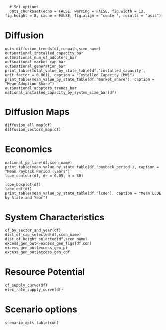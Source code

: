 ```{r options, echo=FALSE}
  # Set options
  opts_chunk$set(echo = FALSE, warning = FALSE, fig.width = 12, fig.height = 8, cache = FALSE, fig.align = "center", results = "asis")
```



# Diffusion
```{r Diffusion}
out<-diffusion_trends(df,runpath,scen_name)
out$national_installed_capacity_bar
out$national_num_of_adopters_bar
out$national_market_cap_bar
out$national_generation_bar
print_table(total_value_by_state_table(df,'installed_capacity', unit_factor = 0.001), caption = "Installed Capacity (MW)")
print_table(mean_value_by_state_table(df,'market_share'), caption = "Mean Adoption Share")
out$national_adopters_trends_bar
national_installed_capacity_by_system_size_bar(df)
```

# Diffusion Maps
```{r Diffusion Maps}
diffusion_all_map(df)
diffusion_sectors_map(df)
```

# Economics
```{r Economics}
national_pp_line(df,scen_name)
print_table(mean_value_by_state_table(df,'payback_period'), caption = "Mean Payback Period (years")
lcoe_contour(df, dr = 0.05, n = 30)

lcoe_boxplot(df)
lcoe_cdf(df)
print_table(mean_value_by_state_table(df,'lcoe'), caption = "Mean LCOE by State and Year")
```
# System Characteristics
```{r System_Characteristics}
cf_by_sector_and_year(df)
dist_of_cap_selected(df,scen_name)
dist_of_height_selected(df,scen_name)
excess_gen_out<-excess_gen_figs(df,con)
excess_gen_out$excess_gen_pt
excess_gen_out$excess_gen_cdf
```
# Resource Potential
``` {r Resource_Potential}
cf_supply_curve(df)
elec_rate_supply_curve(df)
```

# Scenario options
```{r Scenario_Options}
scenario_opts_table(con)
```

